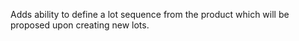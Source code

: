 Adds ability to define a lot sequence from the product which will be
proposed upon creating new lots.
